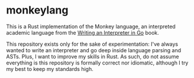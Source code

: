 # monkeylang
This is a Rust implementation of the Monkey language, an interpreted academic language from the [Writing an Interpreter in Go](https://interpreterbook.com/) book.

This repository exists only for the sake of experimentation: I've always wanted to write an interpreter and go deep inside language parsing and ASTs. Plus, I want to improve my skills in Rust. As such, do not assume everything is this repository is formally correct nor idiomatic, although I try my best to keep my standards high.
